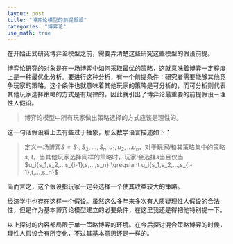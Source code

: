 ```yaml
---
layout: post
title: "博弈论模型的前提假设"
categories: "博弈论"
use_math: true
---
```

在开始正式研究博弈论模型之前，需要弄清楚这些研究这些模型的假设前提。

博弈论研究的对象是在一场博弈中如何采取最优的策略，这就意味着博弈一定程度上是一种最优化分析。要进行这种分析，有一个前提条件：研究者需要能够其他竞争玩家的策略。这个条件也就意味着其他玩家的策略是可分析的，而可分析则代表其他玩家选择策略的方式是有规律的，因此就引出了博弈论最重要的前提假设－理性人假设。

> 博弈论模型中所有玩家做出策略选择的方式应该是理性的。

这一句话假设看上去有些过于抽象，那么数学语言描述如下：

> 定义一场博弈$S={S_1,S_2,...,S_n;u_1,u_2,...u_n}$，对于玩家$i$和其策略集中的策略$s$, $t$，当其他玩家选择同样的策略时，玩家$i$会选择$s$当且仅当$u_i{s_1,s_2,...s_{i-1},s,...,s_n} \greqslant u_i{s_1,s_2,...,s_{i-1},t,...,s_n}$

简而言之，这个假设指玩家一定会选择一个使其收益较大的策略。

经济学中也存在这样一个假设。虽然这么多年来多次有人质疑理性人假设的合法性，但是作为基本博弈论模型建立的必要条件，在这里我还是得把他特别提一下。

以上探讨的内容都局限于单一策略博弈的环境。在今后探讨混合策略博弈的时候，理性人假设会有所变化，不过其基本意思还是一样的。